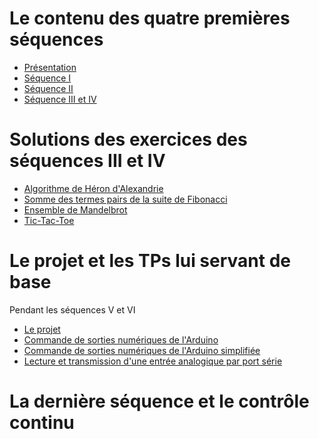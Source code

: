 # Le contenu des quatre premières séquences
* [Présentation](https://www.overleaf.com/read/xmppskqqmddp)
* [Séquence I](https://www.overleaf.com/read/jpzpvvqpbftv)
* [Séquence II](https://www.overleaf.com/read/nxbynqkzygxs)
* [Séquence III et IV](https://www.overleaf.com/read/tfmzjnfphpkn)

# Solutions des exercices des séquences III et IV

* [Algorithme de Héron d'Alexandrie](https://github.com/fbuloup/CMI015/blob/master/HeronAlgorithm.ipynb?flush_cache=true)
* [Somme des termes pairs de la suite de Fibonacci](https://github.com/fbuloup/CMI015/blob/master/Fibonacci.ipynb?flush_cache=true)
* [Ensemble de Mandelbrot](https://github.com/fbuloup/CMI015/blob/master/MandelbrotSet.ipynb?flush_cache=true)
* [Tic-Tac-Toe](https://github.com/fbuloup/CMI015/blob/master/TicTacToe.ipynb?flush_cache=true)

# Le projet et les TPs lui servant de base 
Pendant les séquences V et VI

* [Le projet](https://www.overleaf.com/read/zgpkzqtgtwkq)
* [Commande de sorties numériques de l'Arduino](https://github.com/fbuloup/CMI015/blob/master/Arduino.ipynb?flush_cache=true)
* [Commande de sorties numériques de l'Arduino simplifiée](https://github.com/fbuloup/CMI015/blob/master/Arduino_Simple.ipynb?flush_cache=true)
* [Lecture et transmission d'une entrée analogique par port série](https://github.com/fbuloup/CMI015/blob/master/AnalogInput.ipynb?flush_cache=true)

# La dernière séquence et le contrôle continu
<!--
[Contrôle continu 2018](https://www.overleaf.com/read/hmbwwnrvxcmx)
[Correction contrôle continu 2018](https://www.overleaf.com/read/cjspwfpvwxrj)
-->


